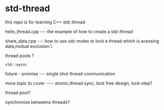 # std-thread
this repo is for learning C++ std::thread

   hello_thread.cpp --- the example of how to create a std::thread

   share_data.cpp    --- how to use std::mutex to lock a thread which is acessing data,mutual exclusion.\

   thread pools ?
   
    std::aysnc
   
   future - promise --- single shot thread communication 

   more topic to cover ---- atomic,thread sync, lock free design, lock-step?
   

   thread pool?

   synchronize betweens threads?



